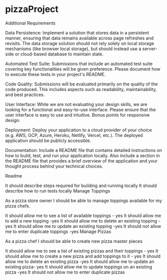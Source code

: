 # pizzaProject
Additional Requirements

Data Persistence: Implement a solution that stores data in a persistent manner, ensuring that data remains available across page refreshes and revisits. The data storage solution should not rely solely on local storage mechanisms (like browser local storage), but should instead use a server-side or cloud-based database to maintain state.

Automated Test Suite: Submissions that include an automated test suite covering key functionalities will be given preference. Please document how to execute these tests in your project's README.

Code Quality: Submissions will be evaluated primarily on the quality of the code produced. This includes aspects such as readability, maintainability, and best practices.

User Interface: While we are not evaluating your design skills, we are looking for a functional and easy-to-use interface. Please ensure that the user interface is easy to use and intuitive. Bonus points for responsive design.

Deployment: Deploy your application to a cloud provider of your choice (e.g. AWS, GCP, Azure, Heroku, Netlify, Vercel, etc.). The deployed application should be publicly accessible.

Documentation: Include a README file that contains detailed instructions on how to build, test, and run your application locally. Also include a section in the README file that provides a brief overview of the application and your thought process behind your technical choices.

Readme

It should describe steps required for building and running locally
It should describe how to run tests locally
Manage Toppings

As a pizza store owner I should be able to manage toppings available for my pizza chefs.

It should allow me to see a list of available toppings - yes
It should allow me to add a new topping -yes
It should allow me to delete an existing topping - yes
It should allow me to update an existing topping -yes
It should not allow me to enter duplicate toppings -yes
Manage Pizzas

As a pizza chef I should be able to create new pizza master pieces

It should allow me to see a list of existing pizzas and their toppings - yes
It should allow me to create a new pizza and add toppings to it - yes
It should allow me to delete an existing pizza -yes 
It should allow me to update an existing pizza- yes 
It should allow me to update toppings on an existing pizza -yes 
It should not allow me to enter duplicate pizzas